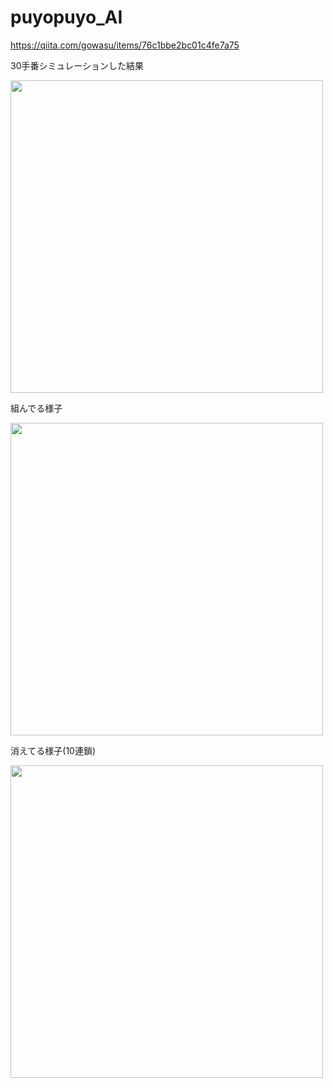# puyopuyo_AI
https://qiita.com/gowasu/items/76c1bbe2bc01c4fe7a75
<p>30手番シミュレーションした結果</p>
<img src="https://user-images.githubusercontent.com/91199395/157707041-52be3673-5ccf-4dca-96db-a8f5ce6d81d5.png" width="500px">
<p>組んでる様子</p>
<img src="https://user-images.githubusercontent.com/91199395/157707173-59e3dbf6-10c3-4d0b-8f6d-513e5b3be78c.gif" width="500px">
<p>消えてる様子(10連鎖)</p>
<img src="https://user-images.githubusercontent.com/91199395/157707287-aa893747-dcf4-4c9c-a9d6-dd65ca8db277.gif" width="500px">
